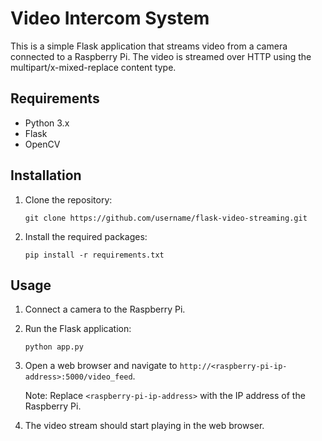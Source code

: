 # Video Intercom System

This is a simple Flask application that streams video from a camera connected to a Raspberry Pi. The video is streamed over HTTP using the multipart/x-mixed-replace content type.

## Requirements

- Python 3.x
- Flask
- OpenCV

## Installation

1. Clone the repository:

   ```
   git clone https://github.com/username/flask-video-streaming.git
   ```

2. Install the required packages:

   ```
   pip install -r requirements.txt
   ```

## Usage

1. Connect a camera to the Raspberry Pi.

2. Run the Flask application:

   ```
   python app.py
   ```

3. Open a web browser and navigate to `http://<raspberry-pi-ip-address>:5000/video_feed`.

   Note: Replace `<raspberry-pi-ip-address>` with the IP address of the Raspberry Pi.

4. The video stream should start playing in the web browser.
